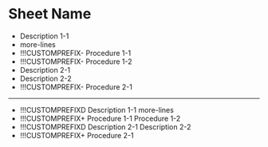 # Sheet Name
* Description 1-1
* more-lines
* !!!CUSTOMPREFIX- Procedure 1-1
* !!!CUSTOMPREFIX- Procedure 1-2
* Description 2-1
* Description 2-2
* !!!CUSTOMPREFIX- Procedure 2-1
---
* !!!CUSTOMPREFIXD Description 1-1
  more-lines
* !!!CUSTOMPREFIX+ Procedure 1-1
  Procedure 1-2
* !!!CUSTOMPREFIXD Description 2-1
  Description 2-2
* !!!CUSTOMPREFIX+ Procedure 2-1
